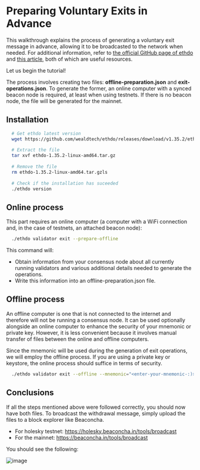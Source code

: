 # Preparing Voluntary Exits in Advance 

This walkthrough explains the process of generating a voluntary exit message in advance, allowing it to be broadcasted to the network when needed. For additional information, refer to [the official GitHub page of ethdo](https://github.com/wealdtech/ethdo/blob/master/docs/exitingvalidators.md) and [this article](https://mirror.xyz/ladislaus.eth/wmoBbUBes2Wp1_6DvP6slPabkyujSU7MZOFOC3QpErs), both of which are useful resources.

Let us begin the tutorial!

The process involves creating two files: **offline-preparation.json** and **exit-operations.json**. To generate the former, an online computer with a synced beacon node is required, at least when using testnets. If there is no beacon node, the file will be generated for the mainnet.


## Installation

```bash
  # Get ethdo latest version 
  wget https://github.com/wealdtech/ethdo/releases/download/v1.35.2/ethdo-1.35.2-linux-amd64.tar.gz
  
  # Extract the file
  tar xvf ethdo-1.35.2-linux-amd64.tar.gz
  
  # Remove the file
  rm ethdo-1.35.2-linux-amd64.tar.gzls
  
  # Check if the installation has suceeded
  ./ethdo version
```

## Online process

This part requires an online computer (a computer with a WiFi connection and, in the case of testnets, an attached beacon node):

```bash
  ./ethdo validator exit --prepare-offline
```
This command will:
* Obtain information from your consensus node about all currently running validators and various additional details needed to generate the operations.
* Write this information into an offline-preparation.json file.

## Offline process

An offline computer is one that is not connected to the internet and therefore will not be running a consensus node. It can be used optionally alongside an online computer to enhance the security of your mnemonic or private key. However, it is less convenient because it involves manual transfer of files between the online and offline computers.

Since the mnemonic will be used during the generation of exit operations, we will employ the offline process. If you are using a private key or keystore, the online process should suffice in terms of security.

```bash
  ./ethdo validator exit --offline --mnemonic="<enter-your-mnemonic-:)>"
```

## Conclusions

If all the steps mentioned above were followed correctly, you should now have both files. To broadcast the withdrawal message, simply upload the files to a block explorer like Beaconcha.
* For holesky testnet: https://holesky.beaconcha.in/tools/broadcast
* For the mainnet: https://beaconcha.in/tools/broadcast

You should see the following:

![image](https://github.com/Not-Elias/staking_walkthrough/assets/58786035/91f802d0-dd07-4dca-ac1a-2bc69f14a3fc)





